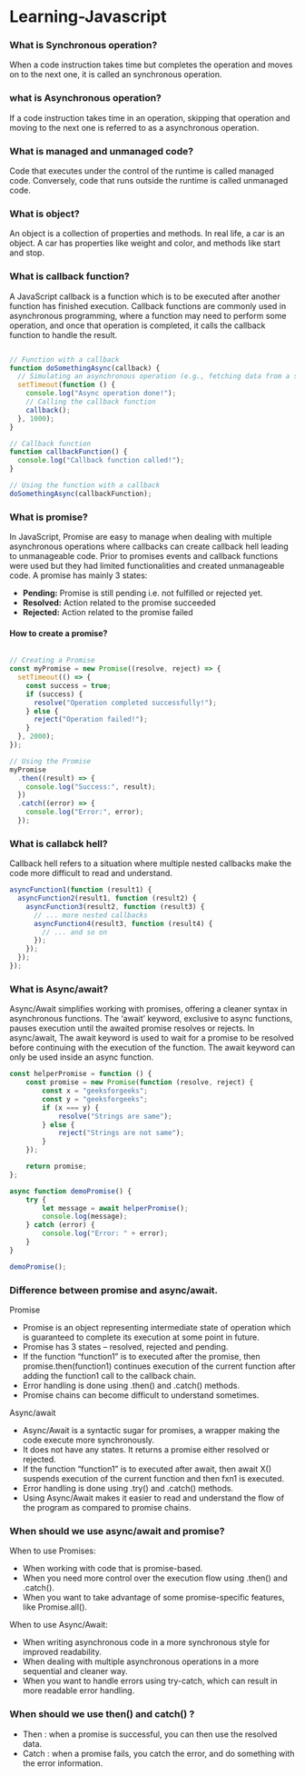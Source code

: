 # Learning-Javascript

### What is Synchronous operation?
When a code instruction takes time but completes the operation and moves on to the next one, it is called an synchronous operation.

### what is Asynchronous operation?
If a code instruction takes time in an operation, skipping that operation and moving to the next one is referred to as a asynchronous operation.

### What is managed and unmanaged code?
Code that executes under the control of the runtime is called managed code.
Conversely, code that runs outside the runtime is called unmanaged code. 

### What is object?
An object is a collection of properties and methods.
In real life, a car is an object.
A car has properties like weight and color, and methods like start and stop.

### What is callback function?
A JavaScript callback is a function which is to be executed after another function has finished execution. Callback functions are commonly used in asynchronous programming, where a function may need to perform some operation, and once that operation is completed, it calls the callback function to handle the result.
``` js

// Function with a callback
function doSomethingAsync(callback) {
  // Simulating an asynchronous operation (e.g., fetching data from a server)
  setTimeout(function () {
    console.log("Async operation done!");
    // Calling the callback function
    callback();
  }, 1000);
}

// Callback function
function callbackFunction() {
  console.log("Callback function called!");
}

// Using the function with a callback
doSomethingAsync(callbackFunction);
```

### What is promise?
In JavaScript, Promise are easy to manage when dealing with multiple asynchronous operations where callbacks can create callback hell leading to unmanageable code. Prior to promises events and callback functions were used but they had limited functionalities and created unmanageable code. 
A promise has mainly 3 states:
+ **Pending:** Promise is still pending i.e. not fulfilled or rejected yet.
+ **Resolved:** Action related to the promise succeeded
+ **Rejected:** Action related to the promise failed

#### How to create a promise?

``` js

// Creating a Promise
const myPromise = new Promise((resolve, reject) => {
  setTimeout(() => {
    const success = true;
    if (success) {
      resolve("Operation completed successfully!"); 
    } else {
      reject("Operation failed!"); 
    }
  }, 2000);
});

// Using the Promise
myPromise
  .then((result) => {
    console.log("Success:", result);
  })
  .catch((error) => {
    console.log("Error:", error);
  });
```
### What is callabck hell?
Callback hell refers to a situation where multiple nested callbacks make the code more difficult to read and understand.

``` js
asyncFunction1(function (result1) {
  asyncFunction2(result1, function (result2) {
    asyncFunction3(result2, function (result3) {
      // ... more nested callbacks
      asyncFunction4(result3, function (result4) {
        // ... and so on
      });
    });
  });
});

```

### What is Async/await?
Async/Await simplifies working with promises, offering a cleaner syntax in asynchronous functions. The ‘await’ keyword, exclusive to async functions, pauses execution until the awaited promise resolves or rejects.
In async/await, The await keyword is used to wait for a promise to be resolved before continuing with the execution of the function. The await keyword can only be used inside an async function.

``` js
const helperPromise = function () {
	const promise = new Promise(function (resolve, reject) {
		const x = "geeksforgeeks";
		const y = "geeksforgeeks";
		if (x === y) {
			resolve("Strings are same");
		} else {
			reject("Strings are not same");
		}
	});

	return promise;
};

async function demoPromise() {
	try {
		let message = await helperPromise();
		console.log(message);
	} catch (error) {
		console.log("Error: " + error);
	}
}

demoPromise();

```


### Difference between promise and async/await.

Promise
+ Promise is an object representing intermediate state of operation which is guaranteed to complete its execution at some point in future.
+ Promise has 3 states – resolved, rejected and pending.
+ If the function “function1” is to executed after the promise, then promise.then(function1) continues execution of the current function after adding the function1 call to the callback chain.	
+ Error handling is done using .then() and .catch() methods.	
+ Promise chains can become difficult to understand sometimes.

Async/await
+ Async/Await is a syntactic sugar for promises, a wrapper making the code execute more synchronously.
+ It does not have any states. It returns a promise either resolved or rejected.
+ If the function “function1” is to executed after await, then await X() suspends execution of the current function and then fxn1 is executed.                                
+ Error handling is done using .try() and .catch() methods.
+ Using Async/Await makes it easier to read and understand the flow of the program as compared to promise chains.   

### When should we use async/await and promise?
When to use Promises:
+ When working with code that is promise-based.
+ When you need more control over the execution flow using .then() and .catch().
+ When you want to take advantage of some promise-specific features, like Promise.all().

When to use Async/Await:
+ When writing asynchronous code in a more synchronous style for improved readability.
+ When dealing with multiple asynchronous operations in a more sequential and cleaner way.
+ When you want to handle errors using try-catch, which can result in more readable error handling.

### When should we use then() and catch() ?
+ Then : when a promise is successful, you can then use the resolved data. 
+ Catch : when a promise fails, you catch the error, and do something with the error information.
